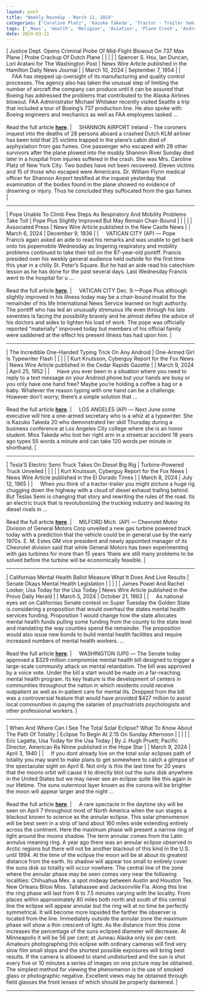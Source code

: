 ```yaml
---
layout: post
title: "Weekly Roundup - March 11, 2024"
categories: ['Caroline Platz', 'Kazuko Takeda', 'Tractor - Trailer Semi', 'Californias', 'North America']
tags: ['_News', 'Health', 'Religion', 'Aviation', 'Plane Crash', 'Android', 'Inspiration', 'Electric Vehicles', 'Automotive', 'Mental Health', 'Solar Eclipse', 'Astronomy']
date: 2024-03-11
---
```


| Justice Dept. Opens Criminal Probe Of Mid-Flight Blowout On 737 Max Plane | Probe Crackup Of Dutch Plane |
|  |  |
| Spencer S. Hsu, Ian Duncan, Lori Aratani for The Washington Post | News Wire Article published in the Hamilton Daily News Journal |
| March 10, 2024 | September 7, 1954 |
| &nbsp;&nbsp;&nbsp;&nbsp;FAA has stepped up oversight of its manufacturing and quality control processes. The agency also has taken the unusual step of limiting the number of aircraft the company can produce until it can be assured that Boeing has addressed the problems that contributed to the Alaska Airlines blowout. FAA Administrator Michael Whitaker recently visited Seattle a trip that included a tour of Boeing’s 737 production line. He also spoke with Boeing engineers and mechanics as well as FAA employees tasked ...<br><br>Read the full article <b>[here](https://www.washingtonpost.com/transportation/2024/03/09/justice-department-investigation-boeing-max-accident/)</b>. | &nbsp;&nbsp;&nbsp;&nbsp;SHANNON AIRPORT Ireland - The coroners inquest into the deaths of 28 persons aboard a crashed Dutch KLM airliner has been told that 25 victims trapped in the plane’s cabin died of asphyxiation from gas fumes. One passenger who escaped with 28 other survivors after the plane plowed into the muddy Shannon River Sunday died later in a hospital from injuries suffered in the crash. She was Mrs. Caroline Platz of New York City. Two bodies have not been recovered. Eleven victims and 15 of those who escaped were Americans. Dr. William Flynn medical officer for Shannon Airport testified at the inquest yesterday that examination of the bodies found in the plane showed no evidence of drowning or injury. Thus he concluded they suffocated from the gas fumes. |

---

| Pope Unable To Climb Few Steps As Respiratory And Mobility Problems Take Toll | Pope Pius Slightly Improved But May Remain Chair-Bound |
|  |  |
| Associated Press | News Wire Article published in the New Castle News |
| March 6, 2024 | December 9, 1936 |
| &nbsp;&nbsp;&nbsp;&nbsp;VATICAN CITY (AP) — Pope Francis again asked an aide to read his remarks and was unable to get back onto his popemobile Wednesday as lingering respiratory and mobility problems continued to take their toll on the 87-year-old pontiff. Francis presided over his weekly general audience held outside for the first time this year in a chilly St. Peter’s Square. But he had an aide read his catechism lesson as he has done for the past several days. Last Wednesday Francis went to the hospital for u ...<br><br>Read the full article <b>[here](https://apnews.com/article/vatican-pope-francis-health-italy-6bcbbd81b293d03ea57ca1c597aba4fb)</b>. | &nbsp;&nbsp;&nbsp;&nbsp;VATICAN CITY Dec. 9.—Pope Pius although slightly improved in his illness today may be a chair-bound invalid for the remainder of his life International News Service learned on high authority. The pontiff who has led an unusually strenuous life even through his late seventies is facing the possibility bravely and he almost defies the advice of his doctors and aides to lighten his load of work. The pope was officially reported “materially” improved today but members of his official family were saddened at the effect his present illness has had upon him. |

---

| The Incredible One-Handed Typing Trick On Any Android | One-Armed Girl Is Typewriter Flash |
|  |  |
| Kurt Knutsson, Cyberguy Report for the Fox News | News Wire Article published in the Cedar Rapids Gazette |
| March 9, 2024 | April 25, 1952 |
| &nbsp;&nbsp;&nbsp;&nbsp;Have you ever been in a situation where you need to reply to a text message on your Android phone but your hands are busy or you only have one hand free? Maybe you’re holding a coffee a bag or a baby. Whatever the reason typing with one hand can be a challenge. However don’t worry; there’s a simple solution that ...<br><br>Read the full article <b>[here](https://www.foxnews.com/tech/incredible-one-handed-typing-trick-any-android)</b>. | &nbsp;&nbsp;&nbsp;&nbsp;LOS ANGELES (AP) — Next June some executive will hire a one-armed secretary who is a whiz at a typewriter. She is Kazuko Takeda 20 who demonstrated her skill Thursday during a business conference at Los Angeles City college where she is an honor student. Miss Takeda who lost her right arm in a streetcar accident 18 years ago types 55 words a minute and can take 120 words per minute in shorthand. |

---

| Tesla’S Electric Semi Truck Takes On Diesel Big Rig | Turbine-Powered Truck Unveiled |
|  |  |
| Kurt Knutsson, Cyberguy Report for the Fox News | News Wire Article published in the El Dorado Times |
| March 8, 2024 | July 12, 1965 |
| &nbsp;&nbsp;&nbsp;&nbsp;When you think of a tractor-trailer you might picture a huge rig chugging down the highway with a cloud of diesel exhaust trailing behind. But Teslas Semi is changing that story and rewriting the rules of the road. Its an electric truck that is revolutionizing the trucking industry and leaving its diesel rivals in ...<br><br>Read the full article <b>[here](https://www.foxnews.com/tech/teslas-electric-semi-truck-takes-on-a-diesel-big-rig)</b>. | &nbsp;&nbsp;&nbsp;&nbsp;MILFORD Mich. (AP) — Chevrolet Motor Division of General Motors Corp unveiled a new gas turbine powered truck today with a prediction that the vehicle could be in general use by the early 1970s. E. M. Estes GM vice president and newly appointed manager of its Chevrolet division said that while General Motors has been experimenting with gas turbines for more than 15 years ‘there are still many problems to be solved before the turbine will be economically feasible. |

---

| Californias Mental Health Ballot Measure What It Does And Live Results | Senate Okays Mental Health Legislation |
|  |  |
| James Powel And Rachel Looker, Usa Today for the Usa Today | News Wire Article published in the Provo Daily Herald |
| March 5, 2024 | October 21, 1963 |
| &nbsp;&nbsp;&nbsp;&nbsp;As national eyes set on Californias Senate contest on Super Tuesday the Golden State is considering a proposition that would overhaul the states mental health services funding. Proposition 1 would change how the state allocates mental health funds pulling some funding from the county to the state level and mandating the way counties spend the remainder. The proposition would also issue new bonds to build mental health facilities and require increased numbers of mental health workers. ...<br><br>Read the full article <b>[here](https://www.usatoday.com/story/news/politics/elections/2024/03/05/california-proposition-1-ballot-measure/72856014007/)</b>. | &nbsp;&nbsp;&nbsp;&nbsp;WASHINGTON (UPI) — The Senate today approved a $329 million compromise mental health bill designed to trigger a large-scale community attack on mental retardation. The bill was approved by a voice vote. Under the bill a start would be made on a far-reaching mental health program. Its key feature is the development of centers in communities throughout the nation in which residents could receive outpatient as well as in-patient care for mental ills. Dropped from the bill was a controversial feature that would have provided $427 million to assist local communities in paying the salaries of psychiatrists psychologists and other professional workers. |

---

| When And Where Can I See The Total Solar Eclipse? What To Know About The Path Of Totality | Eclipse To Begin At 2:15 On Sunday Afternoon |
|  |  |
| Eric Lagatta, Usa Today for the Usa Today | By J. Hugh Pruett; Pacific Director, American  Ra Ninne published in the Hope Star |
| March 9, 2024 | April 3, 1940 |
| &nbsp;&nbsp;&nbsp;&nbsp;If you dont already live on the total solar eclipses path of totality you may want to make plans to get somewhere to catch a glimpse of the spectacular sight on April 8. Not only is this the last time for 20 years that the moons orbit will cause it to directly blot out the suns disk anywhere in the United States but we may never see an eclipse quite like this again in our lifetime. The suns outermost layer known as the corona will be brighter the moon will appear larger and the night ...<br><br>Read the full article <b>[here](https://www.usatoday.com/story/news/nation/2024/03/09/when-is-the-total-solar-eclipse/72786683007/)</b>. | &nbsp;&nbsp;&nbsp;&nbsp;A rare spectacle in the daytime sky will be seen on April 7 throughout most of North America when the sun stages a blackout known to science as the annular eclipse. This solar phenomenon will be best seen in a strip of land about 160 miles wide extending entirely across the continent. Here the maximum phase will present a narrow ring of light around the moons shadow. The term annular comes from the Latin annulus meaning ring. A year ago there was an annular eclipse observed in Arctic regions but there will not be another blackout of this kind in the U.S. until 1994. At the time of the eclipse the moon will be at about its greatest distance from the earth. Its shadow will appear too small to entirely cover the suns disk so totality will occur nowhere. The central line of the zone where the annular phase may be seen comes very near the following localities: Chihuahua Mex. a spot midway between Austin and Houston Tex. New Orleans Biloxi Miss. Tallahassee and Jacksonville Fla. Along this line the ring phase will last from 6 to 7.5 minutes varying with the locality. From places within approximately 80 miles both north and south of this central line the eclipse will appear annular but the ring will at no time be perfectly symmetrical. It will become more lopsided the farther the observer is located from the line. Immediately outside the annular zone the maximum phase will show a thin crescent of light. As the distance from this zone increases the percentage of the suns eclipsed diameter will decrease. At Minneapolis it will be 56 per cent; at Juneau Alaska only six per cent. Amateurs photographing this eclipse with ordinary cameras will find very slow film small stops and the shortest possible exposures will bring best results. If the camera is allowed to stand undisturbed and the sun is shot every five or 10 minutes a series of images on one picture may be obtained. The simplest method for viewing the phenomenon is the use of smoked glass or photographic negative. Excellent views may be obtained through field glasses the front lenses of which should be properly darkened. |

---

